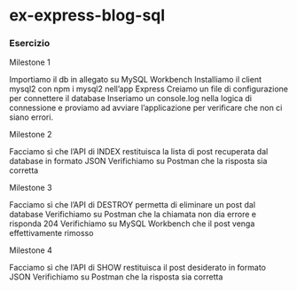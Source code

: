 ex-express-blog-sql
===
 ### Esercizio
 
Milestone 1

Importiamo il db in allegato su MySQL Workbench
Installiamo il client mysql2 con npm i mysql2 nell’app Express
Creiamo un file di configurazione per connettere il database
Inseriamo un console.log nella logica di connessione e proviamo ad avviare l’applicazione per verificare che non ci siano errori.

Milestone 2

Facciamo sì che l’API di INDEX restituisca la lista di post recuperata dal database in formato JSON
Verifichiamo su Postman che la risposta sia corretta

Milestone 3 

Facciamo sì che l’API di DESTROY permetta di eliminare un post dal database
Verifichiamo su Postman che la chiamata non dia errore e risponda 204
Verifichiamo su MySQL Workbench che il post venga effettivamente rimosso

Milestone 4

Facciamo sì che l’API di SHOW restituisca il post desiderato in formato JSON
Verifichiamo su Postman che la risposta sia corretta